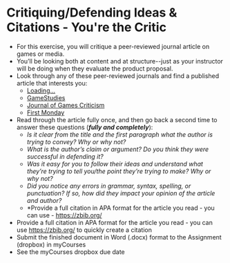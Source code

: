 # Critiquing/Defending Ideas & Citations - You're the Critic

- For this exercise, you will critique a peer-reviewed journal article on games or media.
- You’ll be looking both at content and at structure--just as your instructor will be doing when they evaluate the product proposal.
- Look through any of these peer-reviewed journals and find a published article that interests you:
  - [Loading...](https://journals.sfu.ca/loading/index.php/loading/index)
  - [GameStudies](https://gamestudies.org/2502)
  - [Journal of Games Criticism](https://gamescriticism.org/)
  - [First Monday](https://firstmonday.org/ojs/index.php/fm/index)
- Read through the article fully once, and then go back a second time to answer these questions (***fully and completely***):
  - *Is it clear from the title and the first paragraph what the author is trying to convey? Why or why not?*
  - *What is the author’s claim or argument? Do you think they were successful in defending it?*
  - *Was it easy for you to follow their ideas and understand what they’re trying to tell you/the point they’re trying to make? Why or why not?*
  - *Did you notice any errors in grammar, syntax, spelling, or punctuation? If so, how did they impact your opinion of the article and author?*
  - *Provide a full citation in APA format for the article you read - you can use - https://zbib.org/
- Provide a full citation in APA format for the article you read - you can use https://zbib.org/ to quickly create a citation
- Submit the finished document in Word (.docx) format to the Assignment (dropbox) in myCourses
- See the myCourses dropbox due date
